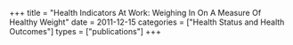 +++
title = "Health Indicators At Work: Weighing In On A Measure Of Healthy Weight"
date = 2011-12-15
categories = ["Health Status and Health Outcomes"]
types = ["publications"]
+++
